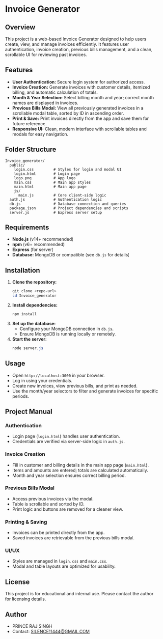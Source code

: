 # Invoice Generator

## Overview
This project is a web-based Invoice Generator designed to help users create, view, and manage invoices efficiently. It features user authentication, invoice creation, previous bills management, and a clean, scrollable UI for reviewing past invoices.

## Features
- **User Authentication:** Secure login system for authorized access.
- **Invoice Creation:** Generate invoices with customer details, itemized billing, and automatic calculation of totals.
- **Month & Year Selection:** Select billing month and year; correct month names are displayed in invoices.
- **Previous Bills Modal:** View all previously generated invoices in a scrollable modal table, sorted by ID in ascending order.
- **Print & Save:** Print invoices directly from the app and save them for future reference.
- **Responsive UI:** Clean, modern interface with scrollable tables and modals for easy navigation.

## Folder Structure
```
Invoice_generator/
  public/
    login.css         # Styles for login and modal UI
    login.html        # Login page
    logo.png          # App logo
    main.css          # Main app styles
    main.html         # Main app page
    js/
      main.js         # Core client-side logic
  auth.js             # Authentication logic
  db.js               # Database connection and queries
  package.json        # Project dependencies and scripts
  server.js           # Express server setup
```

## Requirements
- **Node.js** (v14+ recommended)
- **npm** (v6+ recommended)
- **Express** (for server)
- **Database:** MongoDB or compatible (see `db.js` for details)

## Installation
1. **Clone the repository:**
   ```powershell
   git clone <repo-url>
   cd Invoice_generator
   ```
2. **Install dependencies:**
   ```powershell
   npm install
   ```
3. **Set up the database:**
   - Configure your MongoDB connection in `db.js`.
   - Ensure MongoDB is running locally or remotely.
4. **Start the server:**
   ```powershell
   node server.js
   ```

## Usage
- Open `http://localhost:3000` in your browser.
- Log in using your credentials.
- Create new invoices, view previous bills, and print as needed.
- Use the month/year selectors to filter and generate invoices for specific periods.

## Project Manual
### Authentication
- Login page (`login.html`) handles user authentication.
- Credentials are verified via server-side logic in `auth.js`.

### Invoice Creation
- Fill in customer and billing details in the main app page (`main.html`).
- Items and amounts are entered; totals are calculated automatically.
- Month and year selection ensures correct billing period.

### Previous Bills Modal
- Access previous invoices via the modal.
- Table is scrollable and sorted by ID.
- Print logic and buttons are removed for a cleaner view.

### Printing & Saving
- Invoices can be printed directly from the app.
- Saved invoices are retrievable from the previous bills modal.

### UI/UX
- Styles are managed in `login.css` and `main.css`.
- Modal and table layouts are optimized for usability.


## License
This project is for educational and internal use. Please contact the author for licensing details.

## Author
- PRINCE RAJ SINGH
- Contact: SILENCE11444@GMAIL.COM
